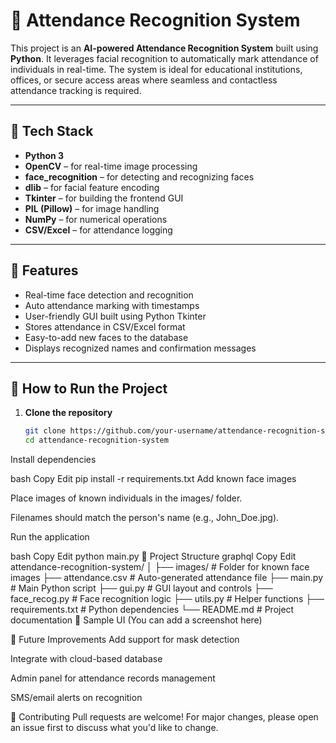 # 📸 Attendance Recognition System

This project is an **AI-powered Attendance Recognition System** built using **Python**. It leverages facial recognition to automatically mark attendance of individuals in real-time. The system is ideal for educational institutions, offices, or secure access areas where seamless and contactless attendance tracking is required.

---

## 🔧 Tech Stack

- **Python 3**
- **OpenCV** – for real-time image processing
- **face_recognition** – for detecting and recognizing faces
- **dlib** – for facial feature encoding
- **Tkinter** – for building the frontend GUI
- **PIL (Pillow)** – for image handling
- **NumPy** – for numerical operations
- **CSV/Excel** – for attendance logging

---

## 🧠 Features

- Real-time face detection and recognition
- Auto attendance marking with timestamps
- User-friendly GUI built using Python Tkinter
- Stores attendance in CSV/Excel format
- Easy-to-add new faces to the database
- Displays recognized names and confirmation messages

---

## 🚀 How to Run the Project

1. **Clone the repository**
   ```bash
   git clone https://github.com/your-username/attendance-recognition-system.git
   cd attendance-recognition-system
Install dependencies

bash
Copy
Edit
pip install -r requirements.txt
Add known face images

Place images of known individuals in the images/ folder.

Filenames should match the person's name (e.g., John_Doe.jpg).

Run the application

bash
Copy
Edit
python main.py
📂 Project Structure
graphql
Copy
Edit
attendance-recognition-system/
│
├── images/                # Folder for known face images
├── attendance.csv         # Auto-generated attendance file
├── main.py                # Main Python script
├── gui.py                 # GUI layout and controls
├── face_recog.py          # Face recognition logic
├── utils.py               # Helper functions
├── requirements.txt       # Python dependencies
└── README.md              # Project documentation
📸 Sample UI
(You can add a screenshot here)

📌 Future Improvements
Add support for mask detection

Integrate with cloud-based database

Admin panel for attendance records management

SMS/email alerts on recognition

🤝 Contributing
Pull requests are welcome! For major changes, please open an issue first to discuss what you'd like to change.












